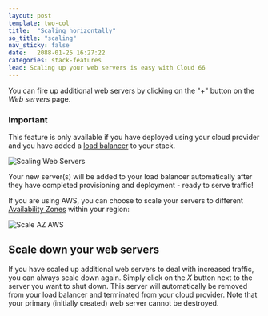 ```yaml
---
layout: post
template: two-col
title:  "Scaling horizontally"
so_title: "scaling"
nav_sticky: false
date:   2088-01-25 16:27:22
categories: stack-features
lead: Scaling up your web servers is easy with Cloud 66
---
```


You can fire up additional web servers by clicking on the "+" button on the <i>Web servers</i> page.

<div class="notice">
		<h3>Important</h3>
		<p>This feature is only available if you have deployed using your cloud provider and you have added a <a href="/add-ins/load-balancer.html">load balancer</a> to your stack.</p>
</div>

![Scaling Web Servers](http://cdn.cloud66.com/images/help/horizontal_scaling.png)

Your new server(s) will be added to your load balancer automatically after they have completed provisioning and deployment - ready to serve traffic!

If you are using AWS, you can choose to scale your servers to different [Availability Zones](http://docs.aws.amazon.com/AWSEC2/latest/UserGuide/using-regions-availability-zones.html) within your region:

![Scale AZ AWS](http://cdn.cloud66.com/images/help/aws_horizontal_scaling.png)

## Scale down your web servers
If you have scaled up additional web servers to deal with increased traffic, you can always scale down again. Simply click on the _X_ button next to the server you want to shut down. This server will automatically be removed from your load balancer and terminated from your cloud provider.
Note that your primary (initially created) web server cannot be destroyed.
